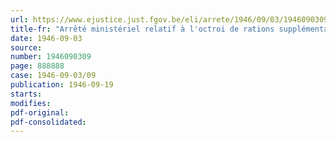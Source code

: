 ```yaml
---
url: https://www.ejustice.just.fgov.be/eli/arrete/1946/09/03/1946090309/justel
title-fr: "Arrêté ministériel relatif à l'octroi de rations supplémentaires aux femmes enceintes et accouchées"
date: 1946-09-03
source:
number: 1946090309
page: 888888
case: 1946-09-03/09
publication: 1946-09-19
starts:
modifies:
pdf-original:
pdf-consolidated:
---
```


